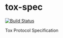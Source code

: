 # tox-spec

[![Build Status](https://api.travis-ci.org/TokTok/spec.svg)](https://travis-ci.org/TokTok/spec)

Tox Protocol Specification
